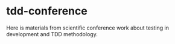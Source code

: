 # tdd-conference
Here is materials from scientific conference work about testing in development and TDD methodology.
